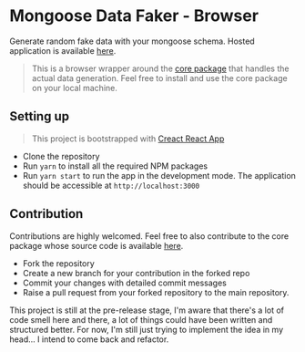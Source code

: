# Mongoose Data Faker - Browser
Generate random fake data with your mongoose schema. Hosted application is available [here](https://mongoose-data-faker.herokuapp.com/).
> This is a browser wrapper around the [core package](https://www.npmjs.com/package/mongoose-data-faker) that handles the actual data generation. Feel free to install and use the core package on your local machine.

## Setting up
> This project is bootstrapped with [Creact React App](https://github.com/facebook/create-react-app)
- Clone the repository
- Run `yarn` to install all the required NPM packages
- Run `yarn start` to run the app in the development mode. The application should be accessible at `http://localhost:3000`

## Contribution
Contributions are highly welcomed. Feel free to also contribute to the core package whose source code is available [here](https://github.com/IAMOTZ/mongoose-data-faker).

- Fork the repository
- Create a new branch for your contribution in the forked repo
- Commit your changes with detailed commit messages
- Raise a pull request from your forked repository to the main repository.

This project is still at the pre-release stage, I'm aware that there's a lot of code smell here and there, a lot of things could have been written and structured better. For now, I'm still just trying to implement the idea in my head... I intend to come back and refactor.